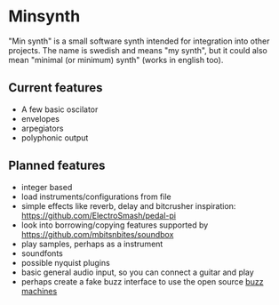 # Minsynth
"Min synth" is a small software synth intended for integration into other projects.
The name is swedish and means "my synth", but it could also mean "minimal (or minimum) synth" (works in english too).

## Current features

 * A few basic oscilator 
 * envelopes
 * arpegiators
 * polyphonic output
 

## Planned features

 * integer based
 * load instruments/configurations from file
 * simple effects like reverb, delay and bitcrusher
   inspiration: https://github.com/ElectroSmash/pedal-pi
 * look into borrowing/copying features supported by https://github.com/mbitsnbites/soundbox
 * play samples, perhaps as a instrument
 * soundfonts
 * possible nyquist plugins
 * basic general audio input, so you can connect a guitar and play
 * perhaps create a fake buzz interface to use the open source [buzz machines](https://github.com/Buzztrax/buzzmachines)


